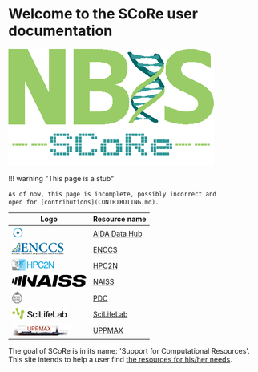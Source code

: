 # Welcome to the SCoRe user documentation

![SCoRe logo](logo/score_logo_410x233.png)

!!! warning "This page is a stub"

    As of now, this page is incomplete, possibly incorrect and
    open for [contributions](CONTRIBUTING.md).

Logo                                                   |Resource name
---|------------
![AIDA Data hub logo](logo/aida_logo_24_x_24.png)      |[AIDA Data Hub](https://datahub.aida.scilifelab.se/)
![ENCCS logo](logo/enccs_logo_103_x_24.png)            |[ENCCS](https://enccs.se/)
![HPC2N logo](logo/hpc2n_logo_84_x_24.png)             |[HPC2N](https://www.hpc2n.umu.se/)
![NAISS logo](logo/naiss_logo_inverted_148_x_24.png)   |[NAISS](https://naiss.se)
![PDC logo](logo/pdc_logo_21_x_24.png)                 |[PDC](https://www.pdc.kth.se/)
![SciLifeLab logo](logo/sll_logo_110_x_24.png)         |[SciLifeLab](https://www.scilifelab.se/)
![UPPMAX logo](logo/uppmax_logo_116_x_24.png)          |[UPPMAX](https://www.uu.se/centrum/uppmax/)


The goal of SCoRe is in its name:
'Support for Computational Resources'.
This site intends to help a user find
[the resources for his/her needs](resources.md).


